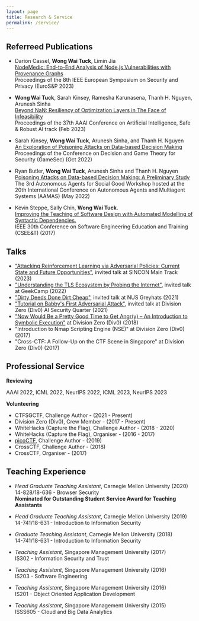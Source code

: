 ```yaml
---
layout: page
title: Research & Service
permalink: /service/
---
```


## Referreed Publications

- Darion Cassel,  **Wong Wai Tuck**, Limin Jia<br/>
[NodeMedic: End-to-End Analysis of Node.js Vulnerabilities with Provenance Graphs](https://www.andrew.cmu.edu/user/liminjia/research/papers/nodemedic-eurosp23.pdf) <br/>
Proceedings of the 8th IEEE European Symposium on Security and Privacy (EuroS&P 2023)

- **Wong Wai Tuck**, Sarah Kinsey, Ramesha Karunasena, Thanh H. Nguyen, Arunesh Sinha <br/>
[Beyond NaN: Resiliency of Optimization Layers in The Face of Infeasibility](https://arxiv.org/abs/2202.06242) <br/>
Proceedings of the 37th AAAI Conference on Artificial Intelligence, Safe & Robust AI track (Feb 2023)

- Sarah Kinsey, **Wong Wai Tuck**, Arunesh Sinha, and Thanh H. Nguyen <br/>
[An Exploration of Poisoning Attacks on Data-based Decision Making](/docs/GameSec2022_PoisonAttack.pdf) <br/>
Proceedings of the Conference on Decision and Game Theory for Security (GameSec) (Oct 2022)

- Ryan Butler, **Wong Wai Tuck**, Arunesh Sinha and Thanh H. Nguyen <br/>
[Poisoning Attacks on Data-based Decision Making: A Preliminary Study](https://guaguakai.github.io/aasg2022/program/) <br/>
The 3rd Autonomous Agents for Social Good Workshop hosted at the 20th International Conference on Autonomous Agents and Multiagent Systems (AAMAS) (May 2022)

- Kevin Steppe, Sally Chin, **Wong Wai Tuck**. <br/>
[Improving the Teaching of Software Design with Automated Modelling of Syntactic Dependencies.](https://ieeexplore.ieee.org/document/8166695) <br/>
IEEE 30th Conference on Software Engineering Education and Training (CSEE&T) (2017)

## Talks

- ["Attacking Reinforcement Learning via Adversarial Policies: Current State and Future Opportunities"](https://www.infosec-city.com/schedule/sin-rl-con#:~:text=Attacking%20Reinforcement%20Learning%20via%20Adversarial%20Policies%3A%20Current%20State%20and%20Future%20Opportunities), invited talk at SINCON Main Track (2023)
- ["Understanding the TLS Ecosystem by Probing the Internet"](https://www.youtube.com/watch?v=jP8kSkVaG2g), invited talk at GeekCamp (2022)
- ["Dirty Deeds Done Dirt Cheap"](https://www.youtube.com/watch?v=iVEqlKigk5s), invited talk at NUS Greyhats (2021)
- ["Tutorial on Babby's First Adversarial Attack"](https://github.com/wongwaituck/adversarial-attack-ml-workshop), invited talk at Division Zero (Div0) AI Security Quarter (2021) 
- ["Now Would Be a Pretty Good Time to Get Angr(y) – An Introduction to Symbolic Execution"](https://github.com/wongwaituck/angr_workshop) at Division Zero (Div0) (2018) 
- "Introduction to Nmap Scripting Engine (NSE)" at Division Zero (Div0) (2017) 
- "Cross-CTF: A Follow-Up on the CTF Scene in Singapore" at Division Zero (Div0) (2017) 

## Professional Service

**Reviewing**

AAAI 2022, ICML 2022, NeurIPS 2022, ICML 2023, NeurIPS 2023

**Volunteering**

- CTFSGCTF, Challenge Author - (2021 - Present)
- Division Zero (Div0), Crew Member - (2017 - Present) 
- WhiteHacks (Capture the Flag), Challenge Author - (2018 - 2020)
- WhiteHacks (Capture the Flag), Organiser - (2016 - 2017)
- [picoCTF](https://picoctf.org/about.html), Challenge Author - (2019)
- CrossCTF, Challenge Author - (2018)
- CrossCTF, Organiser - (2017)

## Teaching Experience

- *Head Graduate Teaching Assistant*, Carnegie Mellon University (2020) <br/>
14-828/18-636 - Browser Security <br/>
**Nominated for Outstanding Student Service Award for Teaching Assistants**

- *Head Graduate Teaching Assistant*, Carnegie Mellon University (2019) <br/>
14-741/18-631 - Introduction to Information Security

- *Graduate Teaching Assistant*, Carnegie Mellon University (2018) <br/>
14-741/18-631 - Introduction to Information Security

- *Teaching Assistant*, Singapore Management University (2017) <br/>
IS302 - Information Security and Trust

- *Teaching Assistant*, Singapore Management University (2016) <br/>
IS203 - Software Engineering

- *Teaching Assistant*, Singapore Management University (2016) <br/>
IS201 - Object Oriented Application Development

- *Teaching Assistant*, Singapore Management University (2015) <br/>
ISSS605 -  Cloud and Big Data Analytics